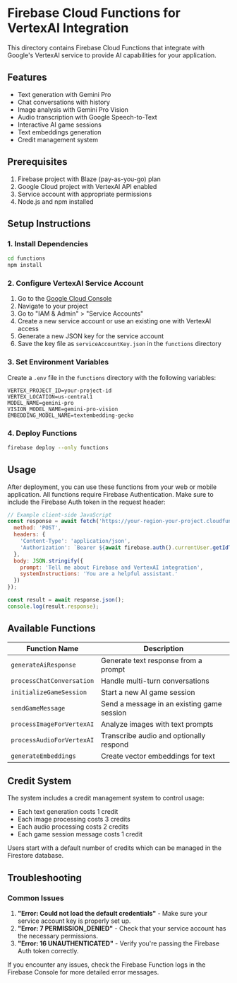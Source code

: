 # Firebase Cloud Functions for VertexAI Integration

This directory contains Firebase Cloud Functions that integrate with Google's VertexAI service to provide AI capabilities for your application.

## Features

- Text generation with Gemini Pro
- Chat conversations with history
- Image analysis with Gemini Pro Vision
- Audio transcription with Google Speech-to-Text
- Interactive AI game sessions
- Text embeddings generation
- Credit management system

## Prerequisites

1. Firebase project with Blaze (pay-as-you-go) plan
2. Google Cloud project with VertexAI API enabled
3. Service account with appropriate permissions
4. Node.js and npm installed

## Setup Instructions

### 1. Install Dependencies

```bash
cd functions
npm install
```

### 2. Configure VertexAI Service Account

1. Go to the [Google Cloud Console](https://console.cloud.google.com/)
2. Navigate to your project
3. Go to "IAM & Admin" > "Service Accounts"
4. Create a new service account or use an existing one with VertexAI access
5. Generate a new JSON key for the service account
6. Save the key file as `serviceAccountKey.json` in the `functions` directory

### 3. Set Environment Variables

Create a `.env` file in the `functions` directory with the following variables:

```
VERTEX_PROJECT_ID=your-project-id
VERTEX_LOCATION=us-central1
MODEL_NAME=gemini-pro
VISION_MODEL_NAME=gemini-pro-vision
EMBEDDING_MODEL_NAME=textembedding-gecko
```

### 4. Deploy Functions

```bash
firebase deploy --only functions
```

## Usage

After deployment, you can use these functions from your web or mobile application. All functions require Firebase Authentication. Make sure to include the Firebase Auth token in the request header:

```javascript
// Example client-side JavaScript
const response = await fetch('https://your-region-your-project.cloudfunctions.net/generateAiResponse', {
  method: 'POST',
  headers: {
    'Content-Type': 'application/json',
    'Authorization': `Bearer ${await firebase.auth().currentUser.getIdToken()}`
  },
  body: JSON.stringify({
    prompt: 'Tell me about Firebase and VertexAI integration',
    systemInstructions: 'You are a helpful assistant.'
  })
});

const result = await response.json();
console.log(result.response);
```

## Available Functions

| Function Name | Description |
|---------------|-------------|
| `generateAiResponse` | Generate text response from a prompt |
| `processChatConversation` | Handle multi-turn conversations |
| `initializeGameSession` | Start a new AI game session |
| `sendGameMessage` | Send a message in an existing game session |
| `processImageForVertexAI` | Analyze images with text prompts |
| `processAudioForVertexAI` | Transcribe audio and optionally respond |
| `generateEmbeddings` | Create vector embeddings for text |

## Credit System

The system includes a credit management system to control usage:

- Each text generation costs 1 credit
- Each image processing costs 3 credits
- Each audio processing costs 2 credits
- Each game session message costs 1 credit

Users start with a default number of credits which can be managed in the Firestore database.

## Troubleshooting

### Common Issues

1. **"Error: Could not load the default credentials"** - Make sure your service account key is properly set up.
2. **"Error: 7 PERMISSION_DENIED"** - Check that your service account has the necessary permissions.
3. **"Error: 16 UNAUTHENTICATED"** - Verify you're passing the Firebase Auth token correctly.

If you encounter any issues, check the Firebase Function logs in the Firebase Console for more detailed error messages. 